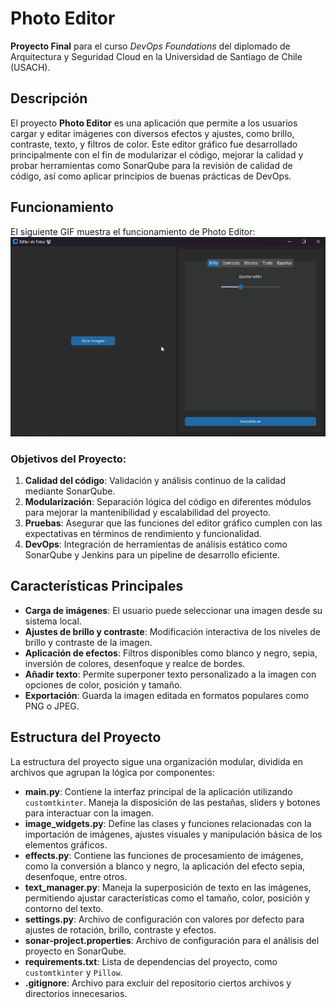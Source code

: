 # Photo Editor

**Proyecto Final** para el curso *DevOps Foundations* del diplomado de Arquitectura y Seguridad Cloud en la Universidad de Santiago de Chile (USACH).

## Descripción

El proyecto **Photo Editor** es una aplicación que permite a los usuarios cargar y editar imágenes con diversos efectos y ajustes, como brillo, contraste, texto, y filtros de color. Este editor gráfico fue desarrollado principalmente con el fin de modularizar el código, mejorar la calidad y probar herramientas como SonarQube para la revisión de calidad de código, así como aplicar principios de buenas prácticas de DevOps.

## Funcionamiento
El siguiente GIF muestra el funcionamiento de Photo Editor:
![Funcionamiento](images/howtouse.gif)

### Objetivos del Proyecto:

1. **Calidad del código**: Validación y análisis continuo de la calidad mediante SonarQube.
2. **Modularización**: Separación lógica del código en diferentes módulos para mejorar la mantenibilidad y escalabilidad del proyecto.
3. **Pruebas**: Asegurar que las funciones del editor gráfico cumplen con las expectativas en términos de rendimiento y funcionalidad.
4. **DevOps**: Integración de herramientas de análisis estático como SonarQube y Jenkins para un pipeline de desarrollo eficiente.

## Características Principales

- **Carga de imágenes**: El usuario puede seleccionar una imagen desde su sistema local.
- **Ajustes de brillo y contraste**: Modificación interactiva de los niveles de brillo y contraste de la imagen.
- **Aplicación de efectos**: Filtros disponibles como blanco y negro, sepia, inversión de colores, desenfoque y realce de bordes.
- **Añadir texto**: Permite superponer texto personalizado a la imagen con opciones de color, posición y tamaño.
- **Exportación**: Guarda la imagen editada en formatos populares como PNG o JPEG.

## Estructura del Proyecto

La estructura del proyecto sigue una organización modular, dividida en archivos que agrupan la lógica por componentes:

- **main.py**: Contiene la interfaz principal de la aplicación utilizando `customtkinter`. Maneja la disposición de las pestañas, sliders y botones para interactuar con la imagen.
- **image_widgets.py**: Define las clases y funciones relacionadas con la importación de imágenes, ajustes visuales y manipulación básica de los elementos gráficos.
- **effects.py**: Contiene las funciones de procesamiento de imágenes, como la conversión a blanco y negro, la aplicación del efecto sepia, desenfoque, entre otros.
- **text_manager.py**: Maneja la superposición de texto en las imágenes, permitiendo ajustar características como el tamaño, color, posición y contorno del texto.
- **settings.py**: Archivo de configuración con valores por defecto para ajustes de rotación, brillo, contraste y efectos.
- **sonar-project.properties**: Archivo de configuración para el análisis del proyecto en SonarQube.
- **requirements.txt**: Lista de dependencias del proyecto, como `customtkinter` y `Pillow`.
- **.gitignore**: Archivo para excluir del repositorio ciertos archivos y directorios innecesarios.
